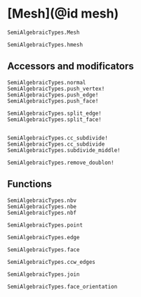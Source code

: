 # [Mesh](@id mesh)

```@docs 
SemiAlgebraicTypes.Mesh
```


```@docs 
SemiAlgebraicTypes.hmesh
```
## Accessors and modificators

```@docs 
SemiAlgebraicTypes.normal
SemiAlgebraicTypes.push_vertex!
SemiAlgebraicTypes.push_edge!
SemiAlgebraicTypes.push_face!
```

```@docs 
SemiAlgebraicTypes.split_edge!
SemiAlgebraicTypes.split_face!
```

```@docs 

SemiAlgebraicTypes.cc_subdivide!
SemiAlgebraicTypes.cc_subdivide
SemiAlgebraicTypes.subdivide_middle!
```

```@docs 
SemiAlgebraicTypes.remove_doublon!
```

## Functions

```@docs 
SemiAlgebraicTypes.nbv
SemiAlgebraicTypes.nbe
SemiAlgebraicTypes.nbf
```


```@docs 
SemiAlgebraicTypes.point
```

```@docs 
SemiAlgebraicTypes.edge
```

```@docs 
SemiAlgebraicTypes.face
```

```@docs 
SemiAlgebraicTypes.ccw_edges
```

```@docs 
SemiAlgebraicTypes.join
```

```@docs 
SemiAlgebraicTypes.face_orientation
```
